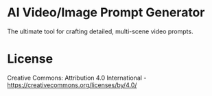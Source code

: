 # AI Video/Image Prompt Generator

The ultimate tool for crafting detailed, multi-scene video prompts.

# License

Creative Commons: Attribution 4.0 International - https://creativecommons.org/licenses/by/4.0/
